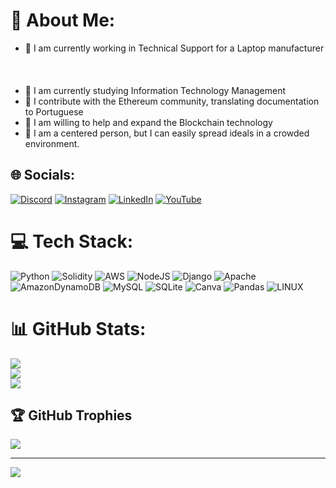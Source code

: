 

<!--
**wmduuh/wmduuh** is a ✨ _special_ ✨ repository because its `README.md` (this file) appears on your GitHub profile. 
-->

# 💫 About Me:

- 🔭 I am currently working in Technical Support for a Laptop manufacturer<br><br><br><br>
- 🌱 I am currently studying Information Technology Management
- 👯 I contribute with the Ethereum community, translating documentation to Portuguese
- 🤔 I am willing to help and expand the Blockchain technology
- 💬 I am a centered person, but I can easily spread ideals in a crowded environment.

## 🌐 Socials:
[![Discord](https://img.shields.io/badge/Discord-%237289DA.svg?logo=discord&logoColor=white)](https://discord.gg/wmduuh#8650) [![Instagram](https://img.shields.io/badge/Instagram-%23E4405F.svg?logo=Instagram&logoColor=white)](https://instagram.com/wmduuh) [![LinkedIn](https://img.shields.io/badge/LinkedIn-%230077B5.svg?logo=linkedin&logoColor=white)](https://linkedin.com/in/wmduuh) [![YouTube](https://img.shields.io/badge/YouTube-%23FF0000.svg?logo=YouTube&logoColor=white)](https://youtube.com/@wmduuh) 

# 💻 Tech Stack:
![Python](https://img.shields.io/badge/python-3670A0?style=for-the-badge&logo=python&logoColor=ffdd54) ![Solidity](https://img.shields.io/badge/Solidity-%23363636.svg?style=for-the-badge&logo=solidity&logoColor=white) ![AWS](https://img.shields.io/badge/AWS-%23FF9900.svg?style=for-the-badge&logo=amazon-aws&logoColor=white) ![NodeJS](https://img.shields.io/badge/node.js-6DA55F?style=for-the-badge&logo=node.js&logoColor=white) ![Django](https://img.shields.io/badge/django-%23092E20.svg?style=for-the-badge&logo=django&logoColor=white) ![Apache](https://img.shields.io/badge/apache-%23D42029.svg?style=for-the-badge&logo=apache&logoColor=white) ![AmazonDynamoDB](https://img.shields.io/badge/Amazon%20DynamoDB-4053D6?style=for-the-badge&logo=Amazon%20DynamoDB&logoColor=white) ![MySQL](https://img.shields.io/badge/mysql-%2300f.svg?style=for-the-badge&logo=mysql&logoColor=white) ![SQLite](https://img.shields.io/badge/sqlite-%2307405e.svg?style=for-the-badge&logo=sqlite&logoColor=white) ![Canva](https://img.shields.io/badge/Canva-%2300C4CC.svg?style=for-the-badge&logo=Canva&logoColor=white) ![Pandas](https://img.shields.io/badge/pandas-%23150458.svg?style=for-the-badge&logo=pandas&logoColor=white) ![LINUX](https://img.shields.io/badge/Linux-FCC624?style=for-the-badge&logo=linux&logoColor=black)

# 📊 GitHub Stats:
![](https://github-readme-stats.vercel.app/api?username=wmduuh&theme=vision-friendly-dark&hide_border=true&include_all_commits=false&count_private=false)<br/>
![](https://github-readme-streak-stats.herokuapp.com/?user=wmduuh&theme=vision-friendly-dark&hide_border=true)<br/>
![](https://github-readme-stats.vercel.app/api/top-langs/?username=wmduuh&theme=vision-friendly-dark&hide_border=true&include_all_commits=false&count_private=false&layout=compact)

## 🏆 GitHub Trophies
![](https://github-profile-trophy.vercel.app/?username=wmduuh&theme=nord&no-frame=false&no-bg=true&margin-w=4)

---
[![](https://visitcount.itsvg.in/api?id=wmduuh&icon=0&color=11)](https://visitcount.itsvg.in)

<!-- Proudly created with GPRM ( https://gprm.itsvg.in ) -->
